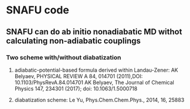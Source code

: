 # SNAFU code

## SNAFU can do ab initio nonadiabatic MD withot calculating non-adiabatic couplings

### Two scheme with/without diabatization

1) adiabatic-potential-based formula derived within Landau-Zener:
AK Belyaev, PHYSICAL REVIEW A 84, 014701 (2011),DOI: 10.1103/PhysRevA.84.014701
AK Belyaev, The Journal of Chemical Physics 147, 234301 (2017); doi: 10.1063/1.5000718

2) diabatization scheme: Le Yu, Phys.Chem.Chem.Phys., 2014, 16, 25883
